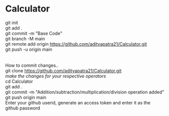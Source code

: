 # Calculator
git init <br/>
git add .
<br/>
git commit -m "Base Code"
<br/>
git branch -M main
<br/>
git remote add origin https://github.com/adityapatra21/Calculator.git
<br/>
git push -u origin main
<br/>
<br/>
<br/>
How to commit changes..
<br/>
git clone https://github.com/adityapatra21/Calculator.git
<br/>
*make the changes for your respective operators*
<br/>
cd Calculator
<br/>
git add .
<br/>
git commit -m "Addition/subtraction/multiplication/division operation added"
<br/>
git push origin main
<br/>
Enter your github userid, generate an access token and enter it as the github password
